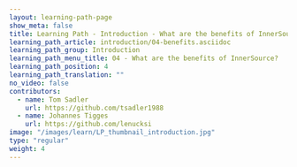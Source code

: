 ```yaml
---
layout: learning-path-page
show_meta: false
title: Learning Path - Introduction - What are the benefits of InnerSource?
learning_path_article: introduction/04-benefits.asciidoc
learning_path_group: Introduction
learning_path_menu_title: 04 - What are the benefits of InnerSource?
learning_path_position: 4
learning_path_translation: ""
no_video: false
contributors:
  - name: Tom Sadler
    url: https://github.com/tsadler1988
  - name: Johannes Tigges
    url: https://github.com/lenucksi
image: "/images/learn/LP_thumbnail_introduction.jpg"
type: "regular"
weight: 4
---
```

<!--- This file autogenerated from https://github.com/InnerSourceCommons/InnerSourceLearningPath/blob/master/scripts/generate_learning_path_markdown.js -->